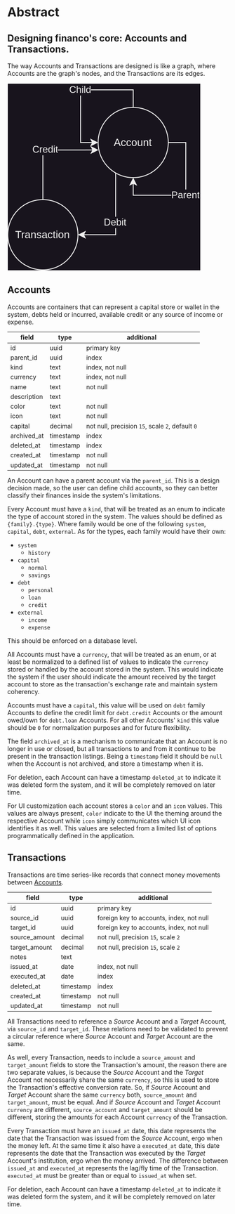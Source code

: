 # Abstract

## Designing financo's core: Accounts and Transactions.

The way Accounts and Transactions are designed is like a graph, where Accounts are the graph's
nodes, and the Transactions are its edges.

<img src="Account-Abstract.drawio.svg" alt="diagram">

## Accounts
Accounts are containers that can represent a capital store or wallet in the system, debts held 
or incurred, available credit or any source of income or expense.

| field       | type      | additional                                       |
|-------------|-----------|--------------------------------------------------|
| id          | uuid      | primary key                                      |
| parent_id   | uuid      | index                                            |
| kind        | text      | index, not null                                  |
| currency    | text      | index, not null                                  |
| name        | text      | not null                                         |
| description | text      |                                                  |
| color       | text      | not null                                         |
| icon        | text      | not null                                         |
| capital     | decimal   | not null, precision `15`, scale `2`, default `0` |
| archived_at | timestamp | index                                            |
| deleted_at  | timestamp | index                                            |
| created_at  | timestamp | not null                                         |
| updated_at  | timestamp | not null                                         |

An Account can have a parent account vía the `parent_id`. This is a design decision made, so the
user can define child accounts, so they can better classify their finances inside the system's
limitations.

Every Account must have a `kind`, that will be treated as an enum to indicate the type of account
stored in the system. The values should be defined as `{family}.{type}`. Where family would be 
one of the following `system`, `capital`, `debt`, `external`.
As for the types, each family would have their own:
- `system`
  - `history`
- `capital`
  - `normal`
  - `savings`
- `debt`
  - `personal`
  - `loan`
  - `credit`
- `external`
  - `income`
  - `expense`

This should be enforced on a database level.

All Accounts must have a `currency`, that will be treated as an enum, or at least be normalized 
to a defined list of values to indicate the `currency` stored or handled by the account stored 
in the system. This would indicate the system if the user should indicate the amount received by the
target account to store as the transaction's exchange rate and maintain system coherency.

Accounts must have a `capital`, this value will be used on `debt` family Accounts to define the 
credit limit for `debt.credit` Accounts or the amount owed/own for `debt.loan` Accounts. For all 
other Accounts' `kind` this value should be `0` for normalization purposes and for future
flexibility.

The field `archived_at` is a mechanism to communicate that an Account is no longer in use or closed,
but all transactions to and from it continue to be present in the transaction listings. Being a 
`timestamp` field it should be `null` when the Account is not archived, and store a timestamp when
it is.

For deletion, each Account can have a timestamp `deleted_at` to indicate it was deleted form the 
system, and it will be completely removed on later time.

For UI customization each account stores a `color` and an `icon` values. This values are always 
present, `color` indicate to the UI the theming around the respective Account while `icon` 
simply communicates which UI icon identifies it as well. This values are selected from a limited 
list of options programmatically defined in the application.

## Transactions
Transactions are time series-like records that connect money movements between
[Accounts](#accounts).

| field         | type      | additional                               |
|---------------|-----------|------------------------------------------|
| id            | uuid      | primary key                              |
| source_id     | uuid      | foreign key to accounts, index, not null |
| target_id     | uuid      | foreign key to accounts, index, not null |
| source_amount | decimal   | not null, precision `15`, scale `2`      |
| target_amount | decimal   | not null, precision `15`, scale `2`      |
| notes         | text      |                                          |
| issued_at     | date      | index, not null                          |
| executed_at   | date      | index                                    |
| deleted_at    | timestamp | index                                    |
| created_at    | timestamp | not null                                 |
| updated_at    | timestamp | not null                                 |

All Transactions need to reference a *Source* Account and a *Target* Account, vía `source_id` 
and `target_id`. These relations need to be validated to prevent a circular reference where 
*Source* Account and *Target* Account are the same.

As well, every Transaction, needs to include a `source_amount` and `target_amount` fields to store
the Transaction's amount, the reason there are two separate values, is because the *Source* 
Account and the *Target* Account not necessarily share the same `currency`, so this is used to 
store the Transaction's effective conversion rate. So, if *Source* Account and *Target* Account 
share the same `currency` both, `source_amount` and `target_amount`, must be equal. And if 
*Source* Account and *Target* Account `currency` are different, `source_account` and 
`target_amount` should be different, storing the amounts for each Account `currency` of the 
Transaction.

Every Transaction must have an `issued_at` date, this date represents the date that the 
Transaction was issued from the *Source* Account, ergo when the money left. At the same time it also 
have a `executed_at` date, this date represents the date that the Transaction was executed by 
the *Target* Account's institution, ergo when the money arrived. The difference between 
`issued_at` and `executed_at` represents the lag/fly time of the Transaction. `executed_at` must 
be greater than or equal to `issued_at` when set.

For deletion, each Account can have a timestamp `deleted_at` to indicate it was deleted form the 
system, and it will be completely removed on later time.
